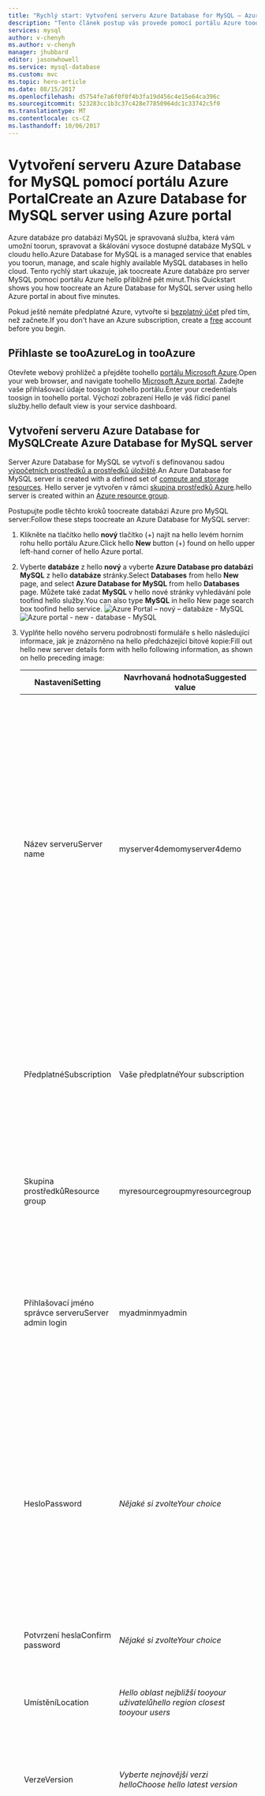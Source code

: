 ```yaml
---
title: "Rychlý start: Vytvoření serveru Azure Database for MySQL – Azure Portal | Dokumentace Microsoftu"
description: "Tento článek postup vás provede pomocí portálu Azure tooquickly hello vytvořit ukázkové databáze Azure pro server databáze MySQL přibližně pět minut."
services: mysql
author: v-chenyh
ms.author: v-chenyh
manager: jhubbard
editor: jasonwhowell
ms.service: mysql-database
ms.custom: mvc
ms.topic: hero-article
ms.date: 08/15/2017
ms.openlocfilehash: d5754fe7a6f0f0f4b3fa19d456c4e15e64ca396c
ms.sourcegitcommit: 523283cc1b3c37c428e77850964dc1c33742c5f0
ms.translationtype: MT
ms.contentlocale: cs-CZ
ms.lasthandoff: 10/06/2017
---
```

# <a name="create-an-azure-database-for-mysql-server-using-azure-portal"></a><span data-ttu-id="a4b1e-103">Vytvoření serveru Azure Database for MySQL pomocí portálu Azure Portal</span><span class="sxs-lookup"><span data-stu-id="a4b1e-103">Create an Azure Database for MySQL server using Azure portal</span></span>
<span data-ttu-id="a4b1e-104">Azure databáze pro databázi MySQL je spravovaná služba, která vám umožní toorun, spravovat a škálování vysoce dostupné databáze MySQL v cloudu hello.</span><span class="sxs-lookup"><span data-stu-id="a4b1e-104">Azure Database for MySQL is a managed service that enables you toorun, manage, and scale highly available MySQL databases in hello cloud.</span></span> <span data-ttu-id="a4b1e-105">Tento rychlý start ukazuje, jak toocreate Azure databáze pro server MySQL pomocí portálu Azure hello přibližně pět minut.</span><span class="sxs-lookup"><span data-stu-id="a4b1e-105">This Quickstart shows you how toocreate an Azure Database for MySQL server using hello Azure portal in about five minutes.</span></span> 

<span data-ttu-id="a4b1e-106">Pokud ještě nemáte předplatné Azure, vytvořte si [bezplatný účet](https://azure.microsoft.com/free/) před tím, než začnete.</span><span class="sxs-lookup"><span data-stu-id="a4b1e-106">If you don't have an Azure subscription, create a [free](https://azure.microsoft.com/free/) account before you begin.</span></span>

## <a name="log-in-tooazure"></a><span data-ttu-id="a4b1e-107">Přihlaste se tooAzure</span><span class="sxs-lookup"><span data-stu-id="a4b1e-107">Log in tooAzure</span></span>
<span data-ttu-id="a4b1e-108">Otevřete webový prohlížeč a přejděte toohello [portálu Microsoft Azure](https://portal.azure.com/).</span><span class="sxs-lookup"><span data-stu-id="a4b1e-108">Open your web browser, and navigate toohello [Microsoft Azure portal](https://portal.azure.com/).</span></span> <span data-ttu-id="a4b1e-109">Zadejte vaše přihlašovací údaje toosign toohello portálu.</span><span class="sxs-lookup"><span data-stu-id="a4b1e-109">Enter your credentials toosign in toohello portal.</span></span> <span data-ttu-id="a4b1e-110">Výchozí zobrazení Hello je váš řídicí panel služby.</span><span class="sxs-lookup"><span data-stu-id="a4b1e-110">hello default view is your service dashboard.</span></span>

## <a name="create-azure-database-for-mysql-server"></a><span data-ttu-id="a4b1e-111">Vytvoření serveru Azure Database for MySQL</span><span class="sxs-lookup"><span data-stu-id="a4b1e-111">Create Azure Database for MySQL server</span></span>
<span data-ttu-id="a4b1e-112">Server Azure Database for MySQL se vytvoří s definovanou sadou [výpočetních prostředků a prostředků úložiště](./concepts-compute-unit-and-storage.md).</span><span class="sxs-lookup"><span data-stu-id="a4b1e-112">An Azure Database for MySQL server is created with a defined set of [compute and storage resources](./concepts-compute-unit-and-storage.md).</span></span> <span data-ttu-id="a4b1e-113">Hello server je vytvořen v rámci [skupina prostředků Azure](../azure-resource-manager/resource-group-overview.md).</span><span class="sxs-lookup"><span data-stu-id="a4b1e-113">hello server is created within an [Azure resource group](../azure-resource-manager/resource-group-overview.md).</span></span>

<span data-ttu-id="a4b1e-114">Postupujte podle těchto kroků toocreate databázi Azure pro MySQL server:</span><span class="sxs-lookup"><span data-stu-id="a4b1e-114">Follow these steps toocreate an Azure Database for MySQL server:</span></span>

1. <span data-ttu-id="a4b1e-115">Klikněte na tlačítko hello **nový** tlačítko (+) najít na hello levém horním rohu hello portálu Azure.</span><span class="sxs-lookup"><span data-stu-id="a4b1e-115">Click hello **New** button (+) found on hello upper left-hand corner of hello Azure portal.</span></span>

2. <span data-ttu-id="a4b1e-116">Vyberte **databáze** z hello **nový** a vyberte **Azure Database pro databázi MySQL** z hello **databáze** stránky.</span><span class="sxs-lookup"><span data-stu-id="a4b1e-116">Select **Databases** from hello **New** page, and select **Azure Database for MySQL** from hello **Databases** page.</span></span> <span data-ttu-id="a4b1e-117">Můžete také zadat **MySQL** v hello nové stránky vyhledávání pole toofind hello služby.</span><span class="sxs-lookup"><span data-stu-id="a4b1e-117">You can also type **MySQL** in hello New page search box toofind hello service.</span></span>
<span data-ttu-id="a4b1e-118">![Azure Portal – nový – databáze - MySQL](./media/quickstart-create-mysql-server-database-using-azure-portal/2_navigate-to-mysql.png)</span><span class="sxs-lookup"><span data-stu-id="a4b1e-118">![Azure portal - new - database - MySQL](./media/quickstart-create-mysql-server-database-using-azure-portal/2_navigate-to-mysql.png)</span></span>

3. <span data-ttu-id="a4b1e-119">Vyplňte hello nového serveru podrobnosti formuláře s hello následující informace, jak je znázorněno na hello předcházející bitové kopie:</span><span class="sxs-lookup"><span data-stu-id="a4b1e-119">Fill out hello new server details form with hello following information, as shown on hello preceding image:</span></span>

    <span data-ttu-id="a4b1e-120">**Nastavení**</span><span class="sxs-lookup"><span data-stu-id="a4b1e-120">**Setting**</span></span> | <span data-ttu-id="a4b1e-121">**Navrhovaná hodnota**</span><span class="sxs-lookup"><span data-stu-id="a4b1e-121">**Suggested value**</span></span> | <span data-ttu-id="a4b1e-122">**Popis pole**</span><span class="sxs-lookup"><span data-stu-id="a4b1e-122">**Field Description**</span></span> 
    ---|---|---
    <span data-ttu-id="a4b1e-123">Název serveru</span><span class="sxs-lookup"><span data-stu-id="a4b1e-123">Server name</span></span> | <span data-ttu-id="a4b1e-124">myserver4demo</span><span class="sxs-lookup"><span data-stu-id="a4b1e-124">myserver4demo</span></span> | <span data-ttu-id="a4b1e-125">Zvolte jedinečný název serveru, který identifikuje váš server Azure Database for MySQL.</span><span class="sxs-lookup"><span data-stu-id="a4b1e-125">Choose a unique name that identifies your Azure Database for MySQL server.</span></span> <span data-ttu-id="a4b1e-126">název domény Hello *mysql.database.azure.com* je název serveru připojením toohello přinášejí tooconnect aplikace k.</span><span class="sxs-lookup"><span data-stu-id="a4b1e-126">hello domain name *mysql.database.azure.com* is appended toohello server name you provide for applications tooconnect to.</span></span> <span data-ttu-id="a4b1e-127">název serveru Hello může obsahovat jenom malá písmena, číslice a znak hello pomlčku (-) a musí obsahovat od 3 do 63 znaků.</span><span class="sxs-lookup"><span data-stu-id="a4b1e-127">hello server name can contain only lowercase letters, numbers, and hello hyphen (-) character, and it must contain from 3 through 63 characters.</span></span>
    <span data-ttu-id="a4b1e-128">Předplatné</span><span class="sxs-lookup"><span data-stu-id="a4b1e-128">Subscription</span></span> | <span data-ttu-id="a4b1e-129">Vaše předplatné</span><span class="sxs-lookup"><span data-stu-id="a4b1e-129">Your subscription</span></span> | <span data-ttu-id="a4b1e-130">Hello předplatné Azure, který má toouse pro váš server.</span><span class="sxs-lookup"><span data-stu-id="a4b1e-130">hello Azure subscription that you want toouse for your server.</span></span> <span data-ttu-id="a4b1e-131">Pokud máte více předplatných, zvolte hello příslušné předplatné, ve kterém se fakturuje hello prostředků pro.</span><span class="sxs-lookup"><span data-stu-id="a4b1e-131">If you have multiple subscriptions, choose hello appropriate subscription in which hello resource is billed for.</span></span>
    <span data-ttu-id="a4b1e-132">Skupina prostředků</span><span class="sxs-lookup"><span data-stu-id="a4b1e-132">Resource group</span></span> | <span data-ttu-id="a4b1e-133">myresourcegroup</span><span class="sxs-lookup"><span data-stu-id="a4b1e-133">myresourcegroup</span></span> | <span data-ttu-id="a4b1e-134">Můžete vytvořit nový název skupiny prostředků nebo použít některý ze stávajících ve vašem předplatném.</span><span class="sxs-lookup"><span data-stu-id="a4b1e-134">You may make a new resource group name, or use an existing one from your subscription.</span></span>
    <span data-ttu-id="a4b1e-135">Přihlašovací jméno správce serveru</span><span class="sxs-lookup"><span data-stu-id="a4b1e-135">Server admin login</span></span> | <span data-ttu-id="a4b1e-136">myadmin</span><span class="sxs-lookup"><span data-stu-id="a4b1e-136">myadmin</span></span> | <span data-ttu-id="a4b1e-137">Zkontrolujte vlastní toouse účtu přihlášení, při připojování serveru toohello.</span><span class="sxs-lookup"><span data-stu-id="a4b1e-137">Make your own login account toouse when connecting toohello server.</span></span> <span data-ttu-id="a4b1e-138">přihlašovací jméno správce Hello nelze 'azure_superuser', "admin", 'správce, 'root', 'hosta' nebo 'veřejné'.</span><span class="sxs-lookup"><span data-stu-id="a4b1e-138">hello admin login name cannot be 'azure_superuser', 'admin', 'administrator', 'root', 'guest', or 'public'.</span></span>
    <span data-ttu-id="a4b1e-139">Heslo</span><span class="sxs-lookup"><span data-stu-id="a4b1e-139">Password</span></span> | <span data-ttu-id="a4b1e-140">*Nějaké si zvolte*</span><span class="sxs-lookup"><span data-stu-id="a4b1e-140">*Your choice*</span></span> | <span data-ttu-id="a4b1e-141">Vytvořte nové heslo pro účet správce serveru hello.</span><span class="sxs-lookup"><span data-stu-id="a4b1e-141">Create a new password for hello server admin account.</span></span> <span data-ttu-id="a4b1e-142">Musí obsahovat z 8 too128 znaků.</span><span class="sxs-lookup"><span data-stu-id="a4b1e-142">Must contain from 8 too128 characters.</span></span> <span data-ttu-id="a4b1e-143">Heslo musí obsahovat znaky ze tří z následujících kategorií hello: velká písmena, malá písmena anglické abecedy, čísla (0-9) a jiné než alfanumerické znaky (!, $, #, %, atd.).</span><span class="sxs-lookup"><span data-stu-id="a4b1e-143">Your password must contain characters from three of hello following categories – English uppercase letters, English lowercase letters, numbers (0-9), and non-alphanumeric characters (!, $, #, %, etc.).</span></span>
    <span data-ttu-id="a4b1e-144">Potvrzení hesla</span><span class="sxs-lookup"><span data-stu-id="a4b1e-144">Confirm password</span></span> | <span data-ttu-id="a4b1e-145">*Nějaké si zvolte*</span><span class="sxs-lookup"><span data-stu-id="a4b1e-145">*Your choice*</span></span>| <span data-ttu-id="a4b1e-146">Potvrďte heslo pro účet správce hello.</span><span class="sxs-lookup"><span data-stu-id="a4b1e-146">Confirm hello admin account password.</span></span>
    <span data-ttu-id="a4b1e-147">Umístění</span><span class="sxs-lookup"><span data-stu-id="a4b1e-147">Location</span></span> | <span data-ttu-id="a4b1e-148">*Hello oblast nejbližší tooyour uživatelů*</span><span class="sxs-lookup"><span data-stu-id="a4b1e-148">*hello region closest tooyour users*</span></span>| <span data-ttu-id="a4b1e-149">Vyberte hello umístění, které je nejblíže uživatele tooyour nebo jiné aplikace na platformě Azure.</span><span class="sxs-lookup"><span data-stu-id="a4b1e-149">Choose hello location that is closest tooyour users or other Azure applications.</span></span>
    <span data-ttu-id="a4b1e-150">Verze</span><span class="sxs-lookup"><span data-stu-id="a4b1e-150">Version</span></span> | <span data-ttu-id="a4b1e-151">*Vyberte nejnovější verzi hello*</span><span class="sxs-lookup"><span data-stu-id="a4b1e-151">*Choose hello latest version*</span></span>| <span data-ttu-id="a4b1e-152">Vyberte nejnovější verzi hello, pokud nemáte konkrétní požadavky.</span><span class="sxs-lookup"><span data-stu-id="a4b1e-152">Choose hello latest version unless you have specific requirements.</span></span>
    <span data-ttu-id="a4b1e-153">Cenová úroveň</span><span class="sxs-lookup"><span data-stu-id="a4b1e-153">Pricing Tier</span></span> | <span data-ttu-id="a4b1e-154">**Basic**, **50 výpočetních jednotek**, **50 GB**</span><span class="sxs-lookup"><span data-stu-id="a4b1e-154">**Basic**, **50 Compute Units** **50 GB**</span></span> | <span data-ttu-id="a4b1e-155">Klikněte na tlačítko **cenová úroveň** toospecify hello služby vrstvy a úroveň výkonu pro novou databázi.</span><span class="sxs-lookup"><span data-stu-id="a4b1e-155">Click **Pricing tier** toospecify hello service tier and performance level for your new database.</span></span> <span data-ttu-id="a4b1e-156">Zvolte **úroveň Basic** v hello karty v horní části hello.</span><span class="sxs-lookup"><span data-stu-id="a4b1e-156">Choose **Basic tier** in hello tab at hello top.</span></span> <span data-ttu-id="a4b1e-157">Klikněte na tlačítko hello levého konce hello **výpočetní jednotky** posuvníku tooadjust hello hodnota toohello alespoň částka k dispozici pro tento rychlý start.</span><span class="sxs-lookup"><span data-stu-id="a4b1e-157">Click hello left end of hello **Compute Units** slider tooadjust hello value toohello least amount available for this Quickstart.</span></span> <span data-ttu-id="a4b1e-158">Klikněte na tlačítko **Ok** toosave hello cenová úroveň výběru.</span><span class="sxs-lookup"><span data-stu-id="a4b1e-158">Click **Ok** toosave hello pricing tier selection.</span></span> <span data-ttu-id="a4b1e-159">V tématu hello následující snímek obrazovky.</span><span class="sxs-lookup"><span data-stu-id="a4b1e-159">See hello following screenshot.</span></span>
    <span data-ttu-id="a4b1e-160">Toodashboard PIN kód</span><span class="sxs-lookup"><span data-stu-id="a4b1e-160">Pin toodashboard</span></span> | <span data-ttu-id="a4b1e-161">Zaškrtnout</span><span class="sxs-lookup"><span data-stu-id="a4b1e-161">Check</span></span> | <span data-ttu-id="a4b1e-162">Zkontrolujte hello **Pin toodashboard** možnost tooallow snadné sledování serveru na stránce hello front řídicí panel portálu Azure.</span><span class="sxs-lookup"><span data-stu-id="a4b1e-162">Check hello **Pin toodashboard** option tooallow easy tracking of your server on hello front dashboard page of your Azure portal.</span></span>

    > [!IMPORTANT]
    > <span data-ttu-id="a4b1e-163">Hello přihlašovací jméno správce serveru a heslo, které zde určíte jsou požadované toolog toohello serveru a její databáze později v tento rychlý start.</span><span class="sxs-lookup"><span data-stu-id="a4b1e-163">hello server admin login and password that you specify here are required toolog in toohello server and its databases later in this Quickstart.</span></span> <span data-ttu-id="a4b1e-164">Tyto informace si zapamatujte nebo poznamenejte pro pozdější použití.</span><span class="sxs-lookup"><span data-stu-id="a4b1e-164">Remember or record this information for later use.</span></span>
    > 

    ![Portál Azure – vytvoření databáze MySQL tím, že poskytuje hello vyžaduje vstup formuláře](./media/quickstart-create-mysql-server-database-using-azure-portal/3_create-server.png)

4.  <span data-ttu-id="a4b1e-166">Klikněte na tlačítko **vytvořit** tooprovision hello serveru.</span><span class="sxs-lookup"><span data-stu-id="a4b1e-166">Click **Create** tooprovision hello server.</span></span> <span data-ttu-id="a4b1e-167">Zřizování trvá několik minut, až minut too20 maximální.</span><span class="sxs-lookup"><span data-stu-id="a4b1e-167">Provisioning takes a few minutes, up too20 minutes maximum.</span></span>
   
5.  <span data-ttu-id="a4b1e-168">Na panelu nástrojů hello, klikněte na tlačítko **oznámení** procesu nasazení hello toomonitor (ikonu zvonku).</span><span class="sxs-lookup"><span data-stu-id="a4b1e-168">On hello toolbar, click **Notifications** (bell icon) toomonitor hello deployment process.</span></span>

## <a name="configure-a-server-level-firewall-rule"></a><span data-ttu-id="a4b1e-169">Konfigurace pravidla brány firewall na úrovni serveru</span><span class="sxs-lookup"><span data-stu-id="a4b1e-169">Configure a server-level firewall rule</span></span>

<span data-ttu-id="a4b1e-170">Hello databáze Azure pro službu MySQL vytvoří brána firewall na úrovni serveru hello.</span><span class="sxs-lookup"><span data-stu-id="a4b1e-170">hello Azure Database for MySQL service creates a firewall at hello server-level.</span></span> <span data-ttu-id="a4b1e-171">Tato brána firewall brání externí aplikace a nástroje pro připojení serveru toohello a všechny databáze na serveru hello, pokud pravidlo brány firewall není vytvořená tooopen hello brány firewall pro konkrétní IP adresy.</span><span class="sxs-lookup"><span data-stu-id="a4b1e-171">This firewall prevents external applications and tools from connecting toohello server and any databases on hello server, unless a firewall rule is created tooopen hello firewall for specific IP addresses.</span></span> 

1.  <span data-ttu-id="a4b1e-172">Po dokončení nasazení hello umístit si server.</span><span class="sxs-lookup"><span data-stu-id="a4b1e-172">Locate your server after hello deployment completes.</span></span> <span data-ttu-id="a4b1e-173">V případě potřeby ho můžete vyhledat.</span><span class="sxs-lookup"><span data-stu-id="a4b1e-173">If needed, you can search for it.</span></span> <span data-ttu-id="a4b1e-174">Klikněte například na **všechny prostředky** z nabídky na levé straně hello a zadejte název serveru hello (jako je například hello *myserver4demo*) toosearch pro nově vytvořený server.</span><span class="sxs-lookup"><span data-stu-id="a4b1e-174">For example, click **All Resources** from hello left-hand menu and type in hello server name (such as hello example *myserver4demo*) toosearch for your newly created server.</span></span> <span data-ttu-id="a4b1e-175">Klikněte na název serveru uvedené v výsledek hledání hello.</span><span class="sxs-lookup"><span data-stu-id="a4b1e-175">Click on your server name listed in hello search result.</span></span> <span data-ttu-id="a4b1e-176">Hello **přehled** stránky pro váš server otevře a poskytuje možnosti pro další konfiguraci.</span><span class="sxs-lookup"><span data-stu-id="a4b1e-176">hello **Overview** page for your server opens and provides options for further configuration.</span></span>

2. <span data-ttu-id="a4b1e-177">Na stránce server hello vyberte **zabezpečení připojení**.</span><span class="sxs-lookup"><span data-stu-id="a4b1e-177">In hello server page, select **Connection security**.</span></span>

3.  <span data-ttu-id="a4b1e-178">V části hello **pravidla brány Firewall** záhlaví, klikněte na tlačítko hello prázdné textového pole v hello **název pravidla** sloupec toobegin vytvoření pravidla brány firewall hello.</span><span class="sxs-lookup"><span data-stu-id="a4b1e-178">Under hello **Firewall rules** heading, click in hello blank text box in hello **Rule Name** column toobegin creating hello firewall rule.</span></span> 

    <span data-ttu-id="a4b1e-179">Pro tento rychlý start můžeme povolit všechny IP adresy do serveru hello vyplněním hello textového pole v každém sloupci s hello následující hodnoty:</span><span class="sxs-lookup"><span data-stu-id="a4b1e-179">For this Quickstart, let's allow all IP addresses into hello server by filling in hello text box in each column with hello following values:</span></span>

    <span data-ttu-id="a4b1e-180">Název pravidla</span><span class="sxs-lookup"><span data-stu-id="a4b1e-180">Rule Name</span></span> | <span data-ttu-id="a4b1e-181">Počáteční IP adresa</span><span class="sxs-lookup"><span data-stu-id="a4b1e-181">Start IP</span></span> | <span data-ttu-id="a4b1e-182">Koncová IP adresa</span><span class="sxs-lookup"><span data-stu-id="a4b1e-182">End IP</span></span> 
    ---|---|---
    <span data-ttu-id="a4b1e-183">AllowAllIps</span><span class="sxs-lookup"><span data-stu-id="a4b1e-183">AllowAllIps</span></span> |  <span data-ttu-id="a4b1e-184">0.0.0.0</span><span class="sxs-lookup"><span data-stu-id="a4b1e-184">0.0.0.0</span></span> | <span data-ttu-id="a4b1e-185">255.255.255.255</span><span class="sxs-lookup"><span data-stu-id="a4b1e-185">255.255.255.255</span></span>

4. <span data-ttu-id="a4b1e-186">Na horním panelu nástrojů hello Dobrý den **zabezpečení připojení** klikněte na tlačítko **Uložit**.</span><span class="sxs-lookup"><span data-stu-id="a4b1e-186">On hello upper toolbar of hello **Connection security** page, click **Save**.</span></span> <span data-ttu-id="a4b1e-187">Počkejte pár chvil a Všimněte si hello oznámení zobrazující, že aktualizace zabezpečení připojení byla dokončena úspěšně než budete pokračovat.</span><span class="sxs-lookup"><span data-stu-id="a4b1e-187">Wait for a few moments and notice hello notification showing that updating connection security has finished successfully before continuing.</span></span>

    > [!NOTE]
    > <span data-ttu-id="a4b1e-188">TooAzure připojení databáze pro databázi MySQL komunikovat přes port 3306.</span><span class="sxs-lookup"><span data-stu-id="a4b1e-188">Connections tooAzure Database for MySQL communicate over port 3306.</span></span> <span data-ttu-id="a4b1e-189">Pokud se pokoušíte tooconnect z podnikové sítě, odchozí provoz přes port 3306 nemusí mít povolený bránou firewall vaší sítě.</span><span class="sxs-lookup"><span data-stu-id="a4b1e-189">If you are trying tooconnect from within a corporate network, outbound traffic over port 3306 may not be allowed by your network's firewall.</span></span> <span data-ttu-id="a4b1e-190">Pokud ano, nebudete moct tooconnect tooyour serveru, pokud vaše IT oddělení otevře port 3306.</span><span class="sxs-lookup"><span data-stu-id="a4b1e-190">If so, you will not be able tooconnect tooyour server unless your IT department opens port 3306.</span></span>
    > 

## <a name="get-hello-connection-information"></a><span data-ttu-id="a4b1e-191">Získat informace o připojení hello</span><span class="sxs-lookup"><span data-stu-id="a4b1e-191">Get hello connection information</span></span>
<span data-ttu-id="a4b1e-192">tooconnect tooyour databázový server, musíte tooremember hello celého serveru název a správce přihlašovací údaje.</span><span class="sxs-lookup"><span data-stu-id="a4b1e-192">tooconnect tooyour database server, you need tooremember hello full server name and admin login credentials.</span></span> <span data-ttu-id="a4b1e-193">Může mít uvedené výše v článku rychlý start hello tyto hodnoty.</span><span class="sxs-lookup"><span data-stu-id="a4b1e-193">You may have noted those values earlier in hello Quickstart article.</span></span> <span data-ttu-id="a4b1e-194">V případě, že jste to udělali není, budete moci snadno najít hello server název a přihlašovací informace ze serveru hello **přehled** stránky nebo hello **vlastnosti** stránku hello portálu Azure.</span><span class="sxs-lookup"><span data-stu-id="a4b1e-194">In case you did not, you can easily find hello server name and login information from hello server **Overview** page or hello **Properties** page in hello Azure portal.</span></span>

1. <span data-ttu-id="a4b1e-195">Otevřete stránku **Přehled** vašeho serveru.</span><span class="sxs-lookup"><span data-stu-id="a4b1e-195">Open your server's **Overview** page.</span></span> <span data-ttu-id="a4b1e-196">Poznamenejte si hello **název serveru** a **přihlašovací jméno pro Server správce**.</span><span class="sxs-lookup"><span data-stu-id="a4b1e-196">Make a note of hello **Server name** and **Server admin login name**.</span></span> 
    <span data-ttu-id="a4b1e-197">Ukazatele myši každé pole a toohello vpravo od textu hello se zobrazí ikona kopírování hello.</span><span class="sxs-lookup"><span data-stu-id="a4b1e-197">Hover your cursor over each field, and hello copy icon appears toohello right of hello text.</span></span> <span data-ttu-id="a4b1e-198">Klikněte na ikonu kopírování hello jako potřebné toocopy hello hodnoty.</span><span class="sxs-lookup"><span data-stu-id="a4b1e-198">Click hello copy icon as needed toocopy hello values.</span></span>

    <span data-ttu-id="a4b1e-199">V tomto příkladu je název serveru hello *myserver4demo.mysql.database.azure.com*, a je přihlašovací jméno správce serveru hello * myadmin@myserver4demo *.</span><span class="sxs-lookup"><span data-stu-id="a4b1e-199">In this example, hello server name is *myserver4demo.mysql.database.azure.com*, and hello server admin login is *myadmin@myserver4demo*.</span></span>

## <a name="connect-toomysql-using-mysql-command-line-tool"></a><span data-ttu-id="a4b1e-200">Připojit tooMySQL pomocí nástroje příkazového řádku mysql</span><span class="sxs-lookup"><span data-stu-id="a4b1e-200">Connect tooMySQL using mysql command-line tool</span></span>
<span data-ttu-id="a4b1e-201">Existuje řada aplikací můžete použít tooconnect tooyour Azure databáze pro server databáze MySQL.</span><span class="sxs-lookup"><span data-stu-id="a4b1e-201">There are a number of applications you can use tooconnect tooyour Azure Database for MySQL server.</span></span> <span data-ttu-id="a4b1e-202">Použijeme nejprve hello [mysql](https://dev.mysql.com/doc/refman/5.7/en/mysql.html) příkazového řádku nástroje tooillustrate jak tooconnect toohello serveru.</span><span class="sxs-lookup"><span data-stu-id="a4b1e-202">Let's first use hello [mysql](https://dev.mysql.com/doc/refman/5.7/en/mysql.html) command-line tool tooillustrate how tooconnect toohello server.</span></span>  <span data-ttu-id="a4b1e-203">Můžete použít webový prohlížeč a hello prostředí cloudu Azure podle postupu popsaného tady bez hello potřebovat tooinstall žádný další software.</span><span class="sxs-lookup"><span data-stu-id="a4b1e-203">You can use a web browser and hello Azure Cloud Shell as described here without hello need tooinstall any additional software.</span></span> <span data-ttu-id="a4b1e-204">Pokud máte nástroj mysql hello nainstalovány místně na vlastní počítače, můžete zde také připojit.</span><span class="sxs-lookup"><span data-stu-id="a4b1e-204">If you have hello mysql utility installed locally on your own machine, you can connect from there as well.</span></span>

1. <span data-ttu-id="a4b1e-205">Spusťte hello prostředí cloudu Azure prostřednictvím terminálu ikonu hello (> _) na hello top napravo od hello Azure portálu webové stránky.</span><span class="sxs-lookup"><span data-stu-id="a4b1e-205">Launch hello Azure Cloud Shell via hello terminal icon ( >_ ) on hello top right of hello Azure portal web page.</span></span>

2. <span data-ttu-id="a4b1e-206">Otevře se v prohlížeči, které příkazy prostředí bash tootype Hello prostředí cloudu Azure.</span><span class="sxs-lookup"><span data-stu-id="a4b1e-206">hello Azure Cloud Shell opens in your browser, enabling you tootype bash shell commands.</span></span>

    ![Příkazový řádek – příklad příkazového řádku mysql](./media/quickstart-create-mysql-server-database-using-azure-portal/7_connect-to-server.png)

3. <span data-ttu-id="a4b1e-208">Na příkazovém řádku prostředí cloudu hello připojte tooyour Azure databáze MySQL serveru zadáním hello mysql příkazového řádku hello zelená řádku.</span><span class="sxs-lookup"><span data-stu-id="a4b1e-208">At hello Cloud Shell prompt, connect tooyour Azure Database for MySQL server by typing hello mysql command line at hello green prompt.</span></span>

    <span data-ttu-id="a4b1e-209">Hello formátu je použité tooconnect tooan Azure databáze pro server databáze MySQL s nástroj mysql hello:</span><span class="sxs-lookup"><span data-stu-id="a4b1e-209">hello following format is used tooconnect tooan Azure Database for MySQL server with hello mysql utility:</span></span>
    ```bash
    mysql --host <yourserver> --user <server admin login> --password
    ```

    <span data-ttu-id="a4b1e-210">Například následující příkaz hello připojuje server tooour příklad:</span><span class="sxs-lookup"><span data-stu-id="a4b1e-210">For example, hello following command connects tooour example server:</span></span>
    ```azurecli-interactive
    mysql --host myserver4demo.mysql.database.azure.com --user myadmin@myserver4demo --password
    ```

    <span data-ttu-id="a4b1e-211">Parametr mysql</span><span class="sxs-lookup"><span data-stu-id="a4b1e-211">mysql parameter</span></span> |<span data-ttu-id="a4b1e-212">Navrhovaná hodnota</span><span class="sxs-lookup"><span data-stu-id="a4b1e-212">Suggested value</span></span>|<span data-ttu-id="a4b1e-213">Popis</span><span class="sxs-lookup"><span data-stu-id="a4b1e-213">Description</span></span>
    ---|---|---
    <span data-ttu-id="a4b1e-214">--host</span><span class="sxs-lookup"><span data-stu-id="a4b1e-214">--host</span></span> | <span data-ttu-id="a4b1e-215">*název serveru*</span><span class="sxs-lookup"><span data-stu-id="a4b1e-215">*server name*</span></span> | <span data-ttu-id="a4b1e-216">Zadejte hello hodnota názvu serveru, která byla použita při dříve vytvořili hello Azure Database pro databázi MySQL.</span><span class="sxs-lookup"><span data-stu-id="a4b1e-216">Specify hello server name value that was used when you created hello Azure Database for MySQL earlier.</span></span> <span data-ttu-id="a4b1e-217">Náš ukázkový server v příkladu je myserver4demo.mysql.database.azure.com. Použití hello plně kvalifikovaný název domény (\*. mysql.database.azure.com) jako v příkladu hello.</span><span class="sxs-lookup"><span data-stu-id="a4b1e-217">Our example server shown is myserver4demo.mysql.database.azure.com. Use hello fully qualified domain name (\*.mysql.database.azure.com) as shown in hello example.</span></span> <span data-ttu-id="a4b1e-218">Pokud si nepamatujete název serveru, postupujte podle kroků hello v hello předchozí část tooget hello informace o připojení.</span><span class="sxs-lookup"><span data-stu-id="a4b1e-218">Follow hello steps in hello previous section tooget hello connection information if you do not remember your server name.</span></span> 
    <span data-ttu-id="a4b1e-219">--user</span><span class="sxs-lookup"><span data-stu-id="a4b1e-219">--user</span></span> | <span data-ttu-id="a4b1e-220">*přihlašovací jméno správce serveru*</span><span class="sxs-lookup"><span data-stu-id="a4b1e-220">*server admin login name*</span></span> |<span data-ttu-id="a4b1e-221">Zadejte hello serveru správce přihlašovací uživatelské jméno, když máte vytvořený hello Azure Database pro databázi MySQL.</span><span class="sxs-lookup"><span data-stu-id="a4b1e-221">Type in hello  server admin login username supplied when you created hello Azure Database for MySQL earlier.</span></span> <span data-ttu-id="a4b1e-222">Pokud si nepamatujete hello uživatelské jméno, postupujte podle kroků hello v hello předchozí část tooget hello informace o připojení.</span><span class="sxs-lookup"><span data-stu-id="a4b1e-222">Follow hello steps in hello previous section tooget hello connection information if you do not remember hello username.</span></span>  <span data-ttu-id="a4b1e-223">Formát Hello je * username@servername *.</span><span class="sxs-lookup"><span data-stu-id="a4b1e-223">hello format is *username@servername*.</span></span>
    <span data-ttu-id="a4b1e-224">--password</span><span class="sxs-lookup"><span data-stu-id="a4b1e-224">--password</span></span> | <span data-ttu-id="a4b1e-225">*počkejte na zobrazení výzvy*</span><span class="sxs-lookup"><span data-stu-id="a4b1e-225">*wait until prompted*</span></span> | <span data-ttu-id="a4b1e-226">Zobrazí se výzva příliš "Zadejte heslo", po které zadejte příkaz hello.</span><span class="sxs-lookup"><span data-stu-id="a4b1e-226">You will be prompted too"Enter password" after you enter hello command.</span></span> <span data-ttu-id="a4b1e-227">Po zobrazení výzvy zadejte hello stejné heslo, které jste zadali při vytváření hello server.</span><span class="sxs-lookup"><span data-stu-id="a4b1e-227">When prompted, type in hello same password that you provided when you created hello server.</span></span>  <span data-ttu-id="a4b1e-228">Poznámka: hello zadali heslo, které znaky nejsou zobrazeny na hello bash výzvy při jejich zadávání.</span><span class="sxs-lookup"><span data-stu-id="a4b1e-228">Note hello typed password characters are not shown on hello bash prompt when you type them.</span></span> <span data-ttu-id="a4b1e-229">Stiskněte klávesu enter po zadali všechny znaky tooauthenticate hello a připojení.</span><span class="sxs-lookup"><span data-stu-id="a4b1e-229">Press enter after you have typed all hello characters tooauthenticate and connect.</span></span>

   <span data-ttu-id="a4b1e-230">Po připojení, zobrazí nástroj mysql hello `mysql>` výzva pro vás tootype příkazy.</span><span class="sxs-lookup"><span data-stu-id="a4b1e-230">Once connected, hello mysql utility displays a `mysql>` prompt for you tootype commands.</span></span> 

    <span data-ttu-id="a4b1e-231">Příklad výstupu nástroje mysql:</span><span class="sxs-lookup"><span data-stu-id="a4b1e-231">Example mysql output:</span></span>
    ```bash
    Welcome toohello MySQL monitor.  Commands end with ; or \g.
    Your MySQL connection id is 65505
    Server version: 5.6.26.0 MySQL Community Server (GPL)
    
    Copyright (c) 2000, 2017, Oracle and/or its affiliates. All rights reserved.
    
    Oracle is a registered trademark of Oracle Corporation and/or its
    affiliates. Other names may be trademarks of their respective
    owners.

    Type 'help;' or '\h' for help. Type '\c' tooclear hello current input statement.
    
    mysql>
    ```
    > [!TIP]
    > <span data-ttu-id="a4b1e-232">Pokud brána firewall hello není nakonfigurovaný tooallow hello IP adresu hello prostředí cloudu Azure, hello došlo k následující chybě:</span><span class="sxs-lookup"><span data-stu-id="a4b1e-232">If hello firewall is not configured tooallow hello IP address of hello Azure Cloud Shell, hello following error occurs:</span></span>
    >
    > <span data-ttu-id="a4b1e-233">Chyba 2003 (28000): Klient s IP adresou 123.456.789.0 tooaccess hello serveru není povoleno.</span><span class="sxs-lookup"><span data-stu-id="a4b1e-233">ERROR 2003 (28000): Client with IP address 123.456.789.0 is not allowed tooaccess hello server.</span></span>
    >
    > <span data-ttu-id="a4b1e-234">Chyba hello tooresolve, ujistěte se, hello serveru konfigurace odpovídá hello kroky hello *nakonfigurujte pravidlo brány firewall na úrovni serveru* hello článku.</span><span class="sxs-lookup"><span data-stu-id="a4b1e-234">tooresolve hello error, make sure hello server configuration matches hello steps in hello *Configure a server-level firewall rule* section of hello article.</span></span>

4. <span data-ttu-id="a4b1e-235">Zobrazení serveru stav tooensure hello připojení je funkční.</span><span class="sxs-lookup"><span data-stu-id="a4b1e-235">View server status tooensure hello connection is functional.</span></span> <span data-ttu-id="a4b1e-236">Typ `status` v hello mysql > výzvu po připojení.</span><span class="sxs-lookup"><span data-stu-id="a4b1e-236">Type `status` at hello mysql> prompt once it is connected.</span></span>
    ```sql
    status
    ```

   > [!TIP]
   > <span data-ttu-id="a4b1e-237">Další příkazy najdete v [Referenční příručce k MySQL 5.7 – v kapitole 4.5.1](https://dev.mysql.com/doc/refman/5.7/en/mysql.html).</span><span class="sxs-lookup"><span data-stu-id="a4b1e-237">For additional commands, see [MySQL 5.7 Reference Manual - Chapter 4.5.1](https://dev.mysql.com/doc/refman/5.7/en/mysql.html).</span></span>

5.  <span data-ttu-id="a4b1e-238">Vytvořit prázdnou databázi v hello mysql > výzva zadáním hello následující příkaz:</span><span class="sxs-lookup"><span data-stu-id="a4b1e-238">Create a blank database at hello mysql> prompt by typing hello following command:</span></span>
    ```sql
    CREATE DATABASE quickstartdb;
    ```
    <span data-ttu-id="a4b1e-239">příkaz Hello může trvat pár chvil toocomplete.</span><span class="sxs-lookup"><span data-stu-id="a4b1e-239">hello command may take a few moments toocomplete.</span></span> 

    <span data-ttu-id="a4b1e-240">V rámci serveru Azure Database for MySQL můžete vytvořit jednu nebo několik databází.</span><span class="sxs-lookup"><span data-stu-id="a4b1e-240">Within an Azure Database for MySQL server, you can create one or multiple databases.</span></span> <span data-ttu-id="a4b1e-241">Můžete vyjádřit výslovný toocreate jednu databázi na serveru tooutilize všechny prostředky hello nebo vytvořit více databází tooshare hello prostředky.</span><span class="sxs-lookup"><span data-stu-id="a4b1e-241">You can opt toocreate a single database per server tooutilize all hello resources, or create multiple databases tooshare hello resources.</span></span> <span data-ttu-id="a4b1e-242">Neexistuje žádné omezení toohello počet databází, které lze vytvořit, ale více databází sdílet hello stejné prostředky serveru.</span><span class="sxs-lookup"><span data-stu-id="a4b1e-242">There is no limit toohello number of databases that can be created, but multiple databases share hello same server resources.</span></span> 

6. <span data-ttu-id="a4b1e-243">Seznam hello databáze na hello mysql > výzva zadáním hello následující příkaz:</span><span class="sxs-lookup"><span data-stu-id="a4b1e-243">List hello databases at hello mysql> prompt by typing hello following command:</span></span>

    ```sql
    SHOW DATABASES;
    ```

7.  <span data-ttu-id="a4b1e-244">Typ `\q` a potom stiskněte klávesu ENTER tooquit hello mysql nástroj.</span><span class="sxs-lookup"><span data-stu-id="a4b1e-244">Type `\q` and then press ENTER tooquit hello mysql tool.</span></span> <span data-ttu-id="a4b1e-245">Po dokončení můžete zavřít hello prostředí cloudu Azure.</span><span class="sxs-lookup"><span data-stu-id="a4b1e-245">You can close hello Azure Cloud Shell after you are done.</span></span>

<span data-ttu-id="a4b1e-246">Teď už máte připojení toohello Azure Database pro databázi MySQL a vytvořit prázdnou uživatelské databáze.</span><span class="sxs-lookup"><span data-stu-id="a4b1e-246">Now you have connected toohello Azure Database for MySQL and created a blank user database.</span></span> <span data-ttu-id="a4b1e-247">Pokračovat v další části toorepeat toohello podobné toohello tooconnect cvičení stejný server pomocí jiného běžné nástroje MySQL Workbench.</span><span class="sxs-lookup"><span data-stu-id="a4b1e-247">Continue toohello next section toorepeat a similar exercise tooconnect toohello same server using another common tool, MySQL Workbench.</span></span>

## <a name="connect-toohello-server-using-hello-mysql-workbench-gui-tool"></a><span data-ttu-id="a4b1e-248">Připojení serveru toohello pomocí nástroje hello MySQL Workbench grafického uživatelského rozhraní</span><span class="sxs-lookup"><span data-stu-id="a4b1e-248">Connect toohello server using hello MySQL Workbench GUI tool</span></span>
<span data-ttu-id="a4b1e-249">server databáze MySQL tooAzure tooconnect pomocí hello grafického uživatelského rozhraní nástroje MySQL Workbench:</span><span class="sxs-lookup"><span data-stu-id="a4b1e-249">tooconnect tooAzure MySQL server using hello GUI tool MySQL Workbench:</span></span>

1.  <span data-ttu-id="a4b1e-250">Spusťte hello MySQL Workbench aplikace na klientském počítači.</span><span class="sxs-lookup"><span data-stu-id="a4b1e-250">Launch hello MySQL Workbench application on your client computer.</span></span> <span data-ttu-id="a4b1e-251">MySQL Workbench můžete stáhnout a nainstalovat [odtud](https://dev.mysql.com/downloads/workbench/).</span><span class="sxs-lookup"><span data-stu-id="a4b1e-251">You can download and install MySQL Workbench from [here](https://dev.mysql.com/downloads/workbench/).</span></span>

2.  <span data-ttu-id="a4b1e-252">V **nastavit připojení k nové** dialogovém okně zadejte následující informace hello **parametry** karty:</span><span class="sxs-lookup"><span data-stu-id="a4b1e-252">In **Setup New Connection** dialog box, enter hello following information on **Parameters** tab:</span></span>

    ![nastavení nového připojení](./media/quickstart-create-mysql-server-database-using-azure-portal/setup-new-connection.png)

    | <span data-ttu-id="a4b1e-254">**Nastavení**</span><span class="sxs-lookup"><span data-stu-id="a4b1e-254">**Setting**</span></span> | <span data-ttu-id="a4b1e-255">**Navrhovaná hodnota**</span><span class="sxs-lookup"><span data-stu-id="a4b1e-255">**Suggested value**</span></span> | <span data-ttu-id="a4b1e-256">**Popis pole**</span><span class="sxs-lookup"><span data-stu-id="a4b1e-256">**Field Description**</span></span> |
    |---|---|---|
    |   <span data-ttu-id="a4b1e-257">Název připojení</span><span class="sxs-lookup"><span data-stu-id="a4b1e-257">Connection Name</span></span> | <span data-ttu-id="a4b1e-258">Ukázkové připojení</span><span class="sxs-lookup"><span data-stu-id="a4b1e-258">Demo Connection</span></span> | <span data-ttu-id="a4b1e-259">Zadejte popisek pro toto připojení.</span><span class="sxs-lookup"><span data-stu-id="a4b1e-259">Specify a label for this connection.</span></span> |
    | <span data-ttu-id="a4b1e-260">Způsob připojení</span><span class="sxs-lookup"><span data-stu-id="a4b1e-260">Connection Method</span></span> | <span data-ttu-id="a4b1e-261">Standard (TCP/IP)</span><span class="sxs-lookup"><span data-stu-id="a4b1e-261">Standard (TCP/IP)</span></span> | <span data-ttu-id="a4b1e-262">Standard (TCP/IP) je dostačující.</span><span class="sxs-lookup"><span data-stu-id="a4b1e-262">Standard (TCP/IP) is sufficient.</span></span> |
    | <span data-ttu-id="a4b1e-263">Název hostitele</span><span class="sxs-lookup"><span data-stu-id="a4b1e-263">Hostname</span></span> | <span data-ttu-id="a4b1e-264">*název serveru*</span><span class="sxs-lookup"><span data-stu-id="a4b1e-264">*server name*</span></span> | <span data-ttu-id="a4b1e-265">Zadejte hello hodnota názvu serveru, která byla použita při dříve vytvořili hello Azure Database pro databázi MySQL.</span><span class="sxs-lookup"><span data-stu-id="a4b1e-265">Specify hello server name value that was used when you created hello Azure Database for MySQL earlier.</span></span> <span data-ttu-id="a4b1e-266">Náš ukázkový server v příkladu je myserver4demo.mysql.database.azure.com. Použití hello plně kvalifikovaný název domény (\*. mysql.database.azure.com) jako v příkladu hello.</span><span class="sxs-lookup"><span data-stu-id="a4b1e-266">Our example server shown is myserver4demo.mysql.database.azure.com. Use hello fully qualified domain name (\*.mysql.database.azure.com) as shown in hello example.</span></span> <span data-ttu-id="a4b1e-267">Pokud si nepamatujete název serveru, postupujte podle kroků hello v hello předchozí část tooget hello informace o připojení.</span><span class="sxs-lookup"><span data-stu-id="a4b1e-267">Follow hello steps in hello previous section tooget hello connection information if you do not remember your server name.</span></span>  |
    | <span data-ttu-id="a4b1e-268">Port</span><span class="sxs-lookup"><span data-stu-id="a4b1e-268">Port</span></span> | <span data-ttu-id="a4b1e-269">3306</span><span class="sxs-lookup"><span data-stu-id="a4b1e-269">3306</span></span> | <span data-ttu-id="a4b1e-270">Vždy používejte port 3306 při připojování tooAzure databáze pro databázi MySQL.</span><span class="sxs-lookup"><span data-stu-id="a4b1e-270">Always use port 3306 when connecting tooAzure Database for MySQL.</span></span> |
    | <span data-ttu-id="a4b1e-271">Uživatelské jméno</span><span class="sxs-lookup"><span data-stu-id="a4b1e-271">Username</span></span> |  <span data-ttu-id="a4b1e-272">*přihlašovací jméno správce serveru*</span><span class="sxs-lookup"><span data-stu-id="a4b1e-272">*server admin login name*</span></span> | <span data-ttu-id="a4b1e-273">Zadejte hello serveru správce přihlašovací uživatelské jméno, když máte vytvořený hello Azure Database pro databázi MySQL.</span><span class="sxs-lookup"><span data-stu-id="a4b1e-273">Type in hello server admin login username supplied when you created hello Azure Database for MySQL earlier.</span></span> <span data-ttu-id="a4b1e-274">Uživatelské jméno v našem příkladu je myadmin@myserver4demo.</span><span class="sxs-lookup"><span data-stu-id="a4b1e-274">Our example username is myadmin@myserver4demo.</span></span> <span data-ttu-id="a4b1e-275">Pokud si nepamatujete hello uživatelské jméno, postupujte podle kroků hello v hello předchozí část tooget hello informace o připojení.</span><span class="sxs-lookup"><span data-stu-id="a4b1e-275">Follow hello steps in hello previous section tooget hello connection information if you do not remember hello username.</span></span> <span data-ttu-id="a4b1e-276">Formát Hello je * username@servername *.</span><span class="sxs-lookup"><span data-stu-id="a4b1e-276">hello format is *username@servername*.</span></span>
    | <span data-ttu-id="a4b1e-277">Heslo</span><span class="sxs-lookup"><span data-stu-id="a4b1e-277">Password</span></span> | <span data-ttu-id="a4b1e-278">vaše heslo</span><span class="sxs-lookup"><span data-stu-id="a4b1e-278">your password</span></span> | <span data-ttu-id="a4b1e-279">Klikněte na tlačítko Uložit v trezoru... tlačítko toosave hello heslo.</span><span class="sxs-lookup"><span data-stu-id="a4b1e-279">Click Store in Vault... button toosave hello password.</span></span> |

    <span data-ttu-id="a4b1e-280">Klikněte na tlačítko **Test připojení** tootest, pokud jsou správně nakonfigurovány všechny parametry.</span><span class="sxs-lookup"><span data-stu-id="a4b1e-280">Click **Test Connection** tootest if all parameters are correctly configured.</span></span> <span data-ttu-id="a4b1e-281">Klikněte na tlačítko OK toosave hello připojení.</span><span class="sxs-lookup"><span data-stu-id="a4b1e-281">Click OK toosave hello connection.</span></span> 

    > [!NOTE]
    > <span data-ttu-id="a4b1e-282">SSL je vyžadována ve výchozím nastavení na vašem serveru a vyžaduje další konfigurace v pořadí tooconnect úspěšně.</span><span class="sxs-lookup"><span data-stu-id="a4b1e-282">SSL is enforced by default on your server, and requires extra configuration in order tooconnect successfully.</span></span> <span data-ttu-id="a4b1e-283">V tématu [připojení konfigurace protokolu SSL ve vaší aplikaci toosecurely connect tooAzure databáze pro databázi MySQL](./howto-configure-ssl.md).</span><span class="sxs-lookup"><span data-stu-id="a4b1e-283">See [Configure SSL connectivity in your application toosecurely connect tooAzure Database for MySQL](./howto-configure-ssl.md).</span></span>  <span data-ttu-id="a4b1e-284">Pokud chcete toodisable SSL pro tento rychlý start, navštivte hello portál Azure a klikněte na tlačítko hello připojení zabezpečení stránky toodisable hello vynutit SSL připojení přepínací tlačítko.</span><span class="sxs-lookup"><span data-stu-id="a4b1e-284">If you want toodisable SSL for this Quickstart, visit hello Azure portal and click hello Connection security page toodisable hello Enforce SSL connection toggle button.</span></span>

## <a name="clean-up-resources"></a><span data-ttu-id="a4b1e-285">Vyčištění prostředků</span><span class="sxs-lookup"><span data-stu-id="a4b1e-285">Clean up resources</span></span>
<span data-ttu-id="a4b1e-286">Vyčištění hello prostředky, které jste vytvořili v rychlý start hello buď odstraněním hello [skupina prostředků Azure](../azure-resource-manager/resource-group-overview.md), který zahrnuje všechny hello prostředky ve skupině prostředků hello nebo odstraněním prostředků jeden server hello, pokud chcete, aby tookeep hello Další prostředky beze změn.</span><span class="sxs-lookup"><span data-stu-id="a4b1e-286">Clean up hello resources you created in hello quickstart either by deleting hello [Azure resource group](../azure-resource-manager/resource-group-overview.md), which includes all hello resources in hello resource group, or by deleting hello one server resource if you want tookeep hello other resources intact.</span></span>

> [!TIP]
> <span data-ttu-id="a4b1e-287">Další rychlé starty v této kolekci jsou postavené na tomto rychlém startu.</span><span class="sxs-lookup"><span data-stu-id="a4b1e-287">Other Quickstarts in this collection build upon this Quickstart.</span></span> <span data-ttu-id="a4b1e-288">Pokud máte v plánu toocontinue na toowork s následné rychlých průvodců, proveďte není vyčistit hello prostředky vytvořené v tento rychlý start.</span><span class="sxs-lookup"><span data-stu-id="a4b1e-288">If you plan toocontinue on toowork with subsequent quickstarts, do not clean up hello resources created in this quickstart.</span></span> <span data-ttu-id="a4b1e-289">Pokud neplánujete toocontinue, použijte následující kroky toodelete všechny prostředky vytvořeny ve tento rychlý start v hello portál Azure hello.</span><span class="sxs-lookup"><span data-stu-id="a4b1e-289">If you do not plan toocontinue, use hello following steps toodelete all resources created by this quickstart in hello Azure portal.</span></span>
>

<span data-ttu-id="a4b1e-290">toodelete hello celé skupiny prostředků včetně hello nově vytvořený serveru:</span><span class="sxs-lookup"><span data-stu-id="a4b1e-290">toodelete hello entire resource group including hello newly created server:</span></span>
1.  <span data-ttu-id="a4b1e-291">Vyhledejte vaší skupiny prostředků v hello portálu Azure.</span><span class="sxs-lookup"><span data-stu-id="a4b1e-291">Locate your resource group in hello Azure portal.</span></span> <span data-ttu-id="a4b1e-292">V levé nabídce hello v hello portálu Azure klikněte na **skupiny prostředků** a pak klikněte na název vaší skupiny prostředků, jako je například v našem příkladu hello **myresourcegroup**.</span><span class="sxs-lookup"><span data-stu-id="a4b1e-292">From hello left-hand menu in hello Azure portal, click **Resource groups** and then click hello name of your resource group, such as our example **myresourcegroup**.</span></span>
2.  <span data-ttu-id="a4b1e-293">Na stránce vaší skupiny prostředků klikněte na **Odstranit**.</span><span class="sxs-lookup"><span data-stu-id="a4b1e-293">On your resource group page, click **Delete**.</span></span> <span data-ttu-id="a4b1e-294">Pak typ hello název vaší skupiny prostředků, jako je například v našem příkladu **myresourcegroup**, v hello odstranění tooconfirm textové pole a pak klikněte na tlačítko **odstranit**.</span><span class="sxs-lookup"><span data-stu-id="a4b1e-294">Then type hello name of your resource group, such as our example **myresourcegroup**, in hello text box tooconfirm deletion, and then click **Delete**.</span></span>

<span data-ttu-id="a4b1e-295">Nebo místo toho toodelete hello nově vytvořený serveru:</span><span class="sxs-lookup"><span data-stu-id="a4b1e-295">Or instead, toodelete hello newly created server:</span></span>
1.  <span data-ttu-id="a4b1e-296">Najděte váš server v hello portál Azure, pokud jste ho otevřete.</span><span class="sxs-lookup"><span data-stu-id="a4b1e-296">Locate your server in hello Azure portal, if you do not have it open.</span></span> <span data-ttu-id="a4b1e-297">Hello levé nabídce na portálu Azure, klikněte na tlačítko **všechny prostředky**a poté vyhledejte hello serveru, které jste vytvořili.</span><span class="sxs-lookup"><span data-stu-id="a4b1e-297">From hello left-hand menu in Azure portal, click **All resources**, and then search for hello server you created.</span></span>
2.  <span data-ttu-id="a4b1e-298">Na hello **přehled** klikněte na tlačítko hello **odstranit** tlačítko na horním podokně hello.</span><span class="sxs-lookup"><span data-stu-id="a4b1e-298">On hello **Overview** page, click hello **Delete** button on hello top pane.</span></span>
<span data-ttu-id="a4b1e-299">![Azure Database for MySQL – odstranění serveru](./media/quickstart-create-mysql-server-database-using-azure-portal/delete-server.png)</span><span class="sxs-lookup"><span data-stu-id="a4b1e-299">![Azure Database for MySQL - Delete server](./media/quickstart-create-mysql-server-database-using-azure-portal/delete-server.png)</span></span>
3.  <span data-ttu-id="a4b1e-300">Zkontrolujte název serveru hello chcete toodelete a zobrazit hello databází v něm, které se vztahuje.</span><span class="sxs-lookup"><span data-stu-id="a4b1e-300">Confirm hello server name you want toodelete, and show hello databases under it that are affected.</span></span> <span data-ttu-id="a4b1e-301">Zadejte název serveru hello textového pole, jako je například v našem příkladu **myserver4demo**a potom klikněte na **odstranit**.</span><span class="sxs-lookup"><span data-stu-id="a4b1e-301">Type your server name in hello text box, such as our example **myserver4demo**, and then click **Delete**.</span></span>

## <a name="next-steps"></a><span data-ttu-id="a4b1e-302">Další kroky</span><span class="sxs-lookup"><span data-stu-id="a4b1e-302">Next steps</span></span>

> [!div class="nextstepaction"]
> [<span data-ttu-id="a4b1e-303">Návrh první databáze Azure Database for MySQL</span><span class="sxs-lookup"><span data-stu-id="a4b1e-303">Design your first Azure Database for MySQL database</span></span>](./tutorial-design-database-using-portal.md)

